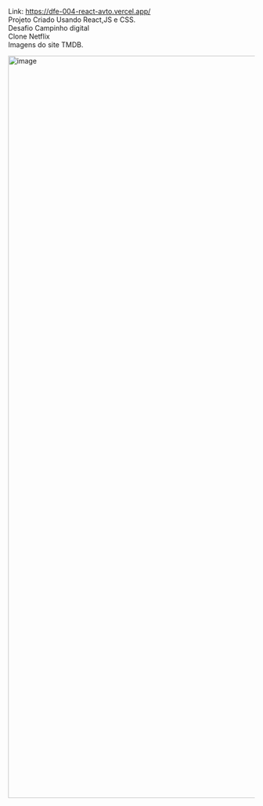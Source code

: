 Link: https://dfe-004-react-avto.vercel.app/</br>
Projeto Criado Usando React,JS e CSS.</br>
Desafio Campinho digital</br>
Clone Netflix</br>
Imagens do site TMDB.


<img width="1512" alt="image" src="https://github.com/AmorimFernandaS/clone-netflix/assets/97955985/080c2084-ab91-4160-abca-03f502d05a39">
